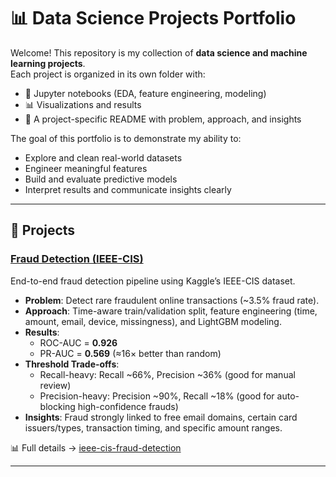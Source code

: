 # 📊 Data Science Projects Portfolio

Welcome! This repository is my collection of **data science and machine learning projects**.  
Each project is organized in its own folder with:  
- 📓 Jupyter notebooks (EDA, feature engineering, modeling)  
- 📊 Visualizations and results  
- 📝 A project-specific README with problem, approach, and insights  

The goal of this portfolio is to demonstrate my ability to:
- Explore and clean real-world datasets  
- Engineer meaningful features  
- Build and evaluate predictive models  
- Interpret results and communicate insights clearly  

---

## 📂 Projects

### [Fraud Detection (IEEE-CIS)](./ieee-cis-fraud-detection)
End-to-end fraud detection pipeline using Kaggle’s IEEE-CIS dataset.  

- **Problem**: Detect rare fraudulent online transactions (~3.5% fraud rate).  
- **Approach**: Time-aware train/validation split, feature engineering (time, amount, email, device, missingness), and LightGBM modeling.  
- **Results**:  
  - ROC-AUC = **0.926**  
  - PR-AUC = **0.569** (≈16× better than random)  
- **Threshold Trade-offs**:  
  - Recall-heavy: Recall ~66%, Precision ~36% (good for manual review)  
  - Precision-heavy: Precision ~90%, Recall ~18% (good for auto-blocking high-confidence frauds)  
- **Insights**: Fraud strongly linked to free email domains, certain card issuers/types, transaction timing, and specific amount ranges.  

📊 Full details → [ieee-cis-fraud-detection](./ieee-cis-fraud-detection)

---
